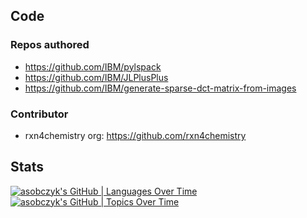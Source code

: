 ## Code

### Repos authored
- https://github.com/IBM/pylspack
- https://github.com/IBM/JLPlusPlus
- https://github.com/IBM/generate-sparse-dct-matrix-from-images

### Contributor
- rxn4chemistry org: https://github.com/rxn4chemistry 

## Stats
[![asobczyk's GitHub | Languages Over Time](https://stats.quine.sh/asobczyk/languages-over-time?theme=dark)](https://quine.sh?utm_source=widgets&utm_campaign=asobczyk)
[![asobczyk's GitHub | Topics Over Time](https://stats.quine.sh/asobczyk/topics-over-time?theme=dark)](https://quine.sh?utm_source=widgets&utm_campaign=asobczyk)

